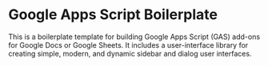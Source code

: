 # Google Apps Script Boilerplate
This is a boilerplate template for building Google Apps Script (GAS) add-ons for
Google Docs or Google Sheets. It includes a user-interface library for creating
simple, modern, and dynamic sidebar and dialog user interfaces.